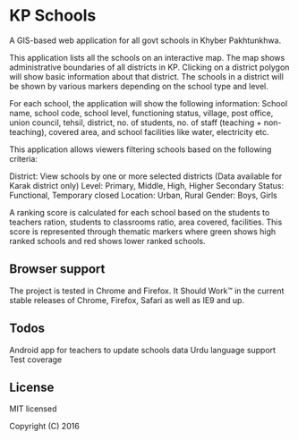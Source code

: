 # KP Schools

A GIS-based web application for all govt schools in Khyber Pakhtunkhwa. 

This application lists all the schools on an interactive map. The map shows administrative boundaries of all districts in KP. Clicking on a district polygon will show basic information about that district. The schools in a district will be shown by various markers depending on the school type and level.

For each school, the application will show the following information:
School name, school code, school level, functioning status, village, post office, union council, tehsil, district, no. of students, no. of staff (teaching + non-teaching), covered area, and school facilities like water, electricity etc.

This application allows viewers filtering schools based on the following criteria:

District: View schools by one or more selected districts (Data available for Karak district only)
Level: Primary, Middle, High, Higher Secondary
Status: Functional, Temporary closed
Location: Urban, Rural
Gender: Boys, Girls


A ranking score is calculated for each school based on the students to teachers ration, students to classrooms ratio, area covered, facilities. This score is represented through thematic markers where green shows high ranked schools and red shows lower ranked schools.


## Browser support

The project is tested in Chrome and Firefox. It Should Work™ in the current stable releases of Chrome, Firefox, Safari as well as IE9 and up.

## Todos

Android app for teachers to update schools data
Urdu language support
Test coverage

## License

MIT licensed

Copyright (C) 2016
